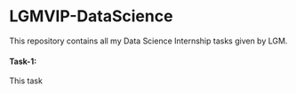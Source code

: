 # LGMVIP-DataScience
This repository contains all my Data Science Internship tasks given by LGM.
#### Task-1:
This task 
